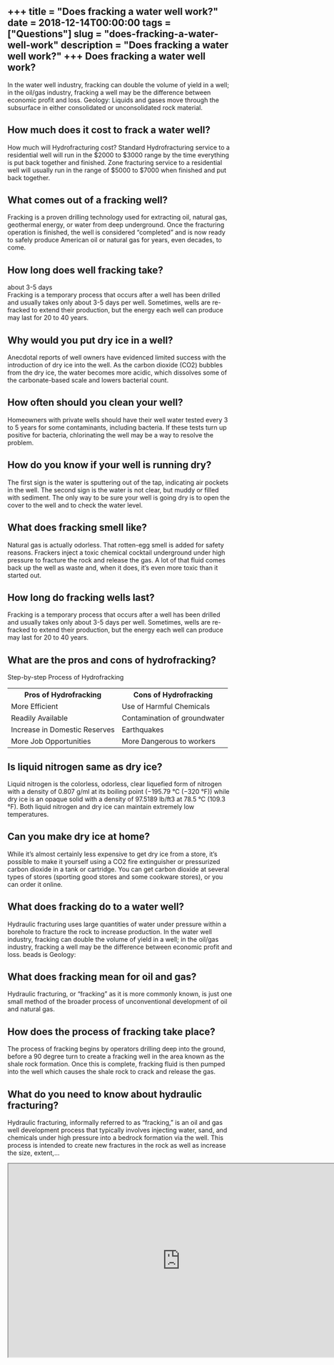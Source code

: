 +++
title = "Does fracking a water well work?"
date = 2018-12-14T00:00:00
tags = ["Questions"]
slug = "does-fracking-a-water-well-work"
description = "Does fracking a water well work?"
+++
Does fracking a water well work?
--------------------------------

In the water well industry, fracking can double the volume of yield in a well; in the oil/gas industry, fracking a well may be the difference between economic profit and loss. Geology: Liquids and gases move through the subsurface in either consolidated or unconsolidated rock material.

How much does it cost to frack a water well?
--------------------------------------------

How much will Hydrofracturing cost? Standard Hydrofracturing service to a residential well will run in the $2000 to $3000 range by the time everything is put back together and finished. Zone fracturing service to a residential well will usually run in the range of $5000 to $7000 when finished and put back together.

What comes out of a fracking well?
----------------------------------

Fracking is a proven drilling technology used for extracting oil, natural gas, geothermal energy, or water from deep underground. Once the fracturing operation is finished, the well is considered “completed” and is now ready to safely produce American oil or natural gas for years, even decades, to come.

How long does well fracking take?
---------------------------------

about 3-5 days  
Fracking is a temporary process that occurs after a well has been drilled and usually takes only about 3-5 days per well. Sometimes, wells are re-fracked to extend their production, but the energy each well can produce may last for 20 to 40 years.

Why would you put dry ice in a well?
------------------------------------

Anecdotal reports of well owners have evidenced limited success with the introduction of dry ice into the well. As the carbon dioxide (CO2) bubbles from the dry ice, the water becomes more acidic, which dissolves some of the carbonate-based scale and lowers bacterial count.

How often should you clean your well?
-------------------------------------

Homeowners with private wells should have their well water tested every 3 to 5 years for some contaminants, including bacteria. If these tests turn up positive for bacteria, chlorinating the well may be a way to resolve the problem.

How do you know if your well is running dry?
--------------------------------------------

The first sign is the water is sputtering out of the tap, indicating air pockets in the well. The second sign is the water is not clear, but muddy or filled with sediment. The only way to be sure your well is going dry is to open the cover to the well and to check the water level.

What does fracking smell like?
------------------------------

Natural gas is actually odorless. That rotten-egg smell is added for safety reasons. Frackers inject a toxic chemical cocktail underground under high pressure to fracture the rock and release the gas. A lot of that fluid comes back up the well as waste and, when it does, it’s even more toxic than it started out.

How long do fracking wells last?
--------------------------------

Fracking is a temporary process that occurs after a well has been drilled and usually takes only about 3-5 days per well. Sometimes, wells are re-fracked to extend their production, but the energy each well can produce may last for 20 to 40 years.

What are the pros and cons of hydrofracking?
--------------------------------------------

Step-by-step Process of Hydrofracking

<table><tr><th>Pros of Hydrofracking</th><th>Cons of Hydrofracking</th></tr><tr><td>More Efficient</td><td>Use of Harmful Chemicals</td></tr><tr><td>Readily Available</td><td>Contamination of groundwater</td></tr><tr><td>Increase in Domestic Reserves</td><td>Earthquakes</td></tr><tr><td>More Job Opportunities</td><td>More Dangerous to workers</td></tr></table>

Is liquid nitrogen same as dry ice?
-----------------------------------

Liquid nitrogen is the colorless, odorless, clear liquefied form of nitrogen with a density of 0.807 g/ml at its boiling point (−195.79 °C (−320 °F)) while dry ice is an opaque solid with a density of 97.5189 lb/ft3 at 78.5 °C (109.3 °F). Both liquid nitrogen and dry ice can maintain extremely low temperatures.

Can you make dry ice at home?
-----------------------------

While it’s almost certainly less expensive to get dry ice from a store, it’s possible to make it yourself using a CO2 fire extinguisher or pressurized carbon dioxide in a tank or cartridge. You can get carbon dioxide at several types of stores (sporting good stores and some cookware stores), or you can order it online.

What does fracking do to a water well?
--------------------------------------

Hydraulic fracturing uses large quantities of water under pressure within a borehole to fracture the rock to increase production. In the water well industry, fracking can double the volume of yield in a well; in the oil/gas industry, fracking a well may be the difference between economic profit and loss. beads is Geology:

What does fracking mean for oil and gas?
----------------------------------------

Hydraulic fracturing, or “fracking” as it is more commonly known, is just one small method of the broader process of unconventional development of oil and natural gas.

How does the process of fracking take place?
--------------------------------------------

The process of fracking begins by operators drilling deep into the ground, before a 90 degree turn to create a fracking well in the area known as the shale rock formation. Once this is complete, fracking fluid is then pumped into the well which causes the shale rock to crack and release the gas.

What do you need to know about hydraulic fracturing?
----------------------------------------------------

Hydraulic fracturing, informally referred to as “fracking,” is an oil and gas well development process that typically involves injecting water, sand, and chemicals under high pressure into a bedrock formation via the well. This process is intended to create new fractures in the rock as well as increase the size, extent,…

<iframe allow="accelerometer; autoplay; clipboard-write; encrypted-media; gyroscope; picture-in-picture" allowfullscreen="" class="__youtube_prefs__  epyt-is-override  no-lazyload" data-no-lazy="1" data-origheight="433" data-origwidth="770" data-skipgform_ajax_framebjll="" height="433" id="_ytid_58474" loading="lazy" src="https://www.youtube.com/embed/6vBxvboioac?enablejsapi=1&autoplay=0&cc_load_policy=0&cc_lang_pref=&iv_load_policy=1&loop=0&modestbranding=0&rel=1&fs=1&playsinline=0&autohide=2&theme=dark&color=red&controls=1&" title="YouTube player" width="770"></iframe>